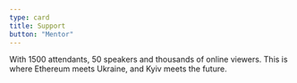 ```yaml
---
type: card
title: Support
button: "Mentor"
---
```


 With 1500 attendants, 50 speakers and thousands of online viewers. This is where Ethereum meets Ukraine, and Kyiv meets the future.